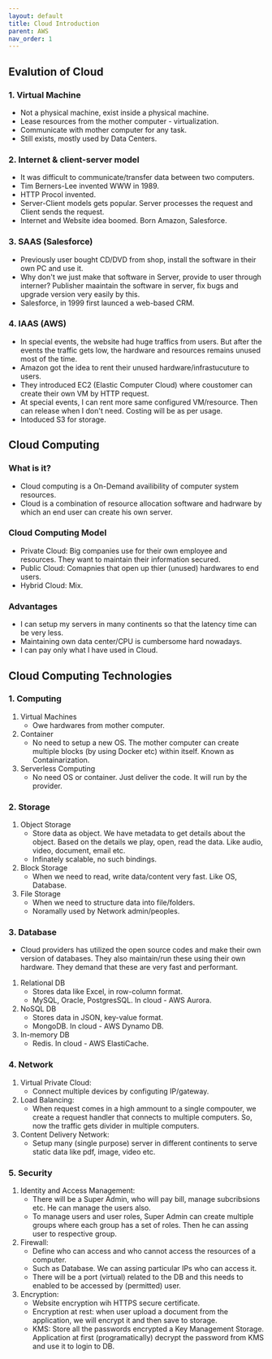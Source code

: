 ```yaml
---
layout: default
title: Cloud Introduction
parent: AWS
nav_order: 1
---
```


## Evalution of Cloud

### 1. Virtual Machine

- Not a physical machine, exist inside a physical machine.
- Lease resources from the mother computer - virtualization.
- Communicate with mother computer for any task.
- Still exists, mostly used by Data Centers.

### 2. Internet & client-server model

- It was difficult to communicate/transfer data between two computers.
- Tim Berners-Lee invented WWW in 1989.
- HTTP Procol invented.
- Server-Client models gets popular. Server processes the request and Client sends the request.
- Internet and Website idea boomed. Born Amazon, Salesforce.

### 3. SAAS (Salesforce)

- Previously user bought CD/DVD from shop, install the software in their own PC and use it.
- Why don't we just make that software in Server, provide to user through interner? Publisher maaintain the software in server, fix bugs and upgrade version very easily by this.
- Salesforce, in 1999 first launced a web-based CRM.

### 4. IAAS (AWS)

- In special events, the website had huge traffics from users. But after the events the traffic gets low, the hardware and resources remains unused most of the time.
- Amazon got the idea to rent their unused hardware/infrastucuture to users.
- They introduced EC2 (Elastic Computer Cloud) where coustomer can create their own VM by HTTP request.
- At special events, I can rent more same configured VM/resource. Then can release when I don't need. Costing will be as per usage.
- Intoduced S3 for storage.

## Cloud Computing

### What is it?

- Cloud computing is a On-Demand availibility of computer system resources.
- Cloud is a combination of resource allocation software and hadrware by which an end user can create his own server.

### Cloud Computing Model

- Private Cloud: Big companies use for their own employee and resources. They want to maintain their information secured.
- Public Cloud: Comapnies that open up thier (unused) hardwares to end users.
- Hybrid Cloud: Mix.

### Advantages

- I can setup my servers in many continents so that the latency time can be very less.
- Maintaining own data center/CPU is cumbersome hard nowadays.
- I can pay only what I have used in Cloud.

## Cloud Computing Technologies

### 1. Computing

1. Virtual Machines
   - Owe hardwares from mother computer.
2. Container
   - No need to setup a new OS. The mother computer can create multiple blocks (by using Docker etc) within itself. Known as Containarization.
3. Serverless Computing
   - No need OS or container. Just deliver the code. It will run by the provider.

### 2. Storage

1. Object Storage
   - Store data as object. We have metadata to get details about the object. Based on the details we play, open, read the data. Like audio, video, document, email etc.
   - Infinately scalable, no such bindings.
2. Block Storage
   - When we need to read, write data/content very fast. Like OS, Database.
3. File Storage
   - When we need to structure data into file/folders.
   - Noramally used by Network admin/peoples.

### 3. Database

- Cloud providers has utilized the open source codes and make their own version of databases. They also maintain/run these using their own hardware. They demand that these are very fast and performant.

1. Relational DB
   - Stores data like Excel, in row-column format.
   - MySQL, Oracle, PostgresSQL. In cloud - AWS Aurora.
2. NoSQL DB
   - Stores data in JSON, key-value format.
   - MongoDB. In cloud - AWS Dynamo DB.
3. In-memory DB
   - Redis. In cloud - AWS ElastiCache.

### 4. Network

1. Virtual Private Cloud:
   - Connect multiple devices by configuting IP/gateway.
2. Load Balancing:
   - When request comes in a high ammount to a single compouter, we create a request handler that connects to multiple computers. So, now the traffic gets divider in multiple computers.
3. Content Delivery Network:
   - Setup many (single purpose) server in different continents to serve static data like pdf, image, video etc.

### 5. Security

1. Identity and Access Management:
   - There will be a Super Admin, who will pay bill, manage subcribsions etc. He can manage the users also.
   - To manage users and user roles, Super Admin can create multiple groups where each group has a set of roles. Then he can assing user to respective group.
2. Firewall:
   - Define who can access and who cannot access the resources of a computer.
   - Such as Database. We can assing particular IPs who can access it.
   - There will be a port (virtual) related to the DB and this needs to enabled to be accessed by (permitted) user.
3. Encryption:
   - Website encryption wih HTTPS secure certificate.
   - Encryption at rest: when user upload a document from the application, we will encrypt it and then save to storage.
   - KMS: Store all the passwords encrypted a Key Management Storage. Application at first (programatically) decrypt the password from KMS and use it to login to DB.
